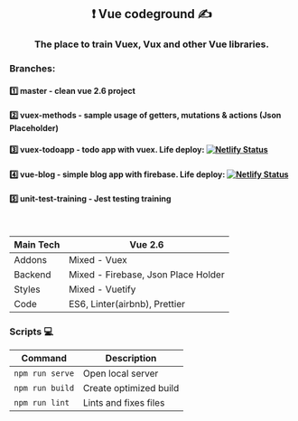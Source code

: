 
<h2 align="center"> ❗️  Vue codeground ✍️</h2>

<h3 align="center">
The place to train Vuex, Vux and other Vue libraries.
</h3>

### Branches:  
#### 1️⃣  master - clean vue 2.6 project  
#### 2️⃣  vuex-methods - sample usage of getters, mutations & actions (Json Placeholder)  
#### 3️⃣  vuex-todoapp - todo app with vuex. Life deploy: [![Netlify Status](https://api.netlify.com/api/v1/badges/a7a42342-0c25-48fb-a3d7-961ae3192452/deploy-status)](https://elegant-thompson-924167.netlify.app)  
#### 4️⃣  vue-blog - simple blog app with firebase. Life deploy: [![Netlify Status](https://api.netlify.com/api/v1/badges/4daccdf8-92f8-46b5-b5ef-491df8d79a93/deploy-status)](https://kind-jang-cea1ac.netlify.app)
#### 5️⃣ unit-test-training - Jest testing training

<br>

| Main Tech | Vue 2.6                            |
| --------- | ---------------------------------- |
| Addons    | Mixed - Vuex                       |
| Backend   | Mixed - Firebase, Json Place Holder|
| Styles    | Mixed - Vuetify                                   |
| Code      | ES6, Linter(airbnb), Prettier      |

### Scripts 💻

| Command         | Description            |
| --------------- | ---------------------- |
| `npm run serve` | Open local server      |
| `npm run build` | Create optimized build |
| `npm run lint`  | Lints and fixes files |
